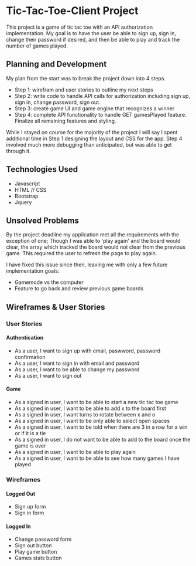 # Tic-Tac-Toe-Client Project
This project is a game of tic tac toe with an API authorization implementation.
My goal is to have the user be able to sign up, sign in, change their password
if desired, and then be able to play and track the number of games played.

## Planning and Development
My plan from the start was to break the project down into 4 steps.
  - Step 1: wirefram and user stories to outline my next steps
  - Step 2: write code to handle API calls for authorization including sign up,
  sign in, change password, sign out.
  - Step 3: create game UI and game engine that recognizes a winner
  - Step 4: complete API functionality to handle GET gamesPlayed feature. Finalize
  all remaining features and styling.

While I stayed on course for the majority of the project I will say I spent
additional time in Step 1 designing the layout and CSS for the app. Step 4
involved much more debugging than anticipated, but was able to get through it.

## Technologies Used
  - Javascript
  - HTML // CSS
  - Bootstrap
  - Jquery

## Unsolved Problems
By the project deadline my application met all the requirements with the
exception of one; Though I was able to 'play again' and the board would clear,
the array which tracked the board would not clear from the previous game.
This required the user to refresh the page to play again.

I have fixed this issue since then, leaving me with only a few future
implementation goals:
  - Gamemode vs the computer
  - Feature to go back and review previous game boards

## Wireframes & User Stories
### User Stories
#### Authentication
  - As a user, I want to sign up with email, paswword, password confirmation
  - As a user, I want to sign in with email and password
  - As a user, I want to be able to change my password
  - As a user, I want to sign out

#### Game
  - As a signed in user, I want to be able to start a new tic tac toe game
  - As a signed in user, I want to be able to add x to the board first
  - As a signed in user, I want turns to rotate between x and o
  - As a signed in user, I want to be only able to select open spaces
  - As a signed in user, I want to be told when there are 3 in a row for a win
  or if it is a tie
  - As a signed in user, I do not want to be able to add to the board once
  the game is over
  - As a signed in user, I want to be able to play again
  - As a signed in user, I want to be able to see how many games I have played

### Wireframes
#### Logged Out
  - Sign up form
  - Sign in form

#### Logged In
  - Change password form
  - Sign out button
  - Play game button
  - Games stats button
